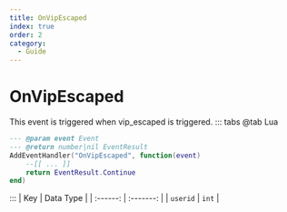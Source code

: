 ```yaml
---
title: OnVipEscaped
index: true
order: 2
category:
  - Guide
---
```


# OnVipEscaped
This event is triggered when vip_escaped is triggered.
::: tabs
@tab Lua
```lua
--- @param event Event
--- @return number|nil EventResult
AddEventHandler("OnVipEscaped", function(event)
    --[[ ... ]]
    return EventResult.Continue
end)
```

:::
|    Key   | Data Type |
| :------: | :-------: |
| `userid` |   `int`   |